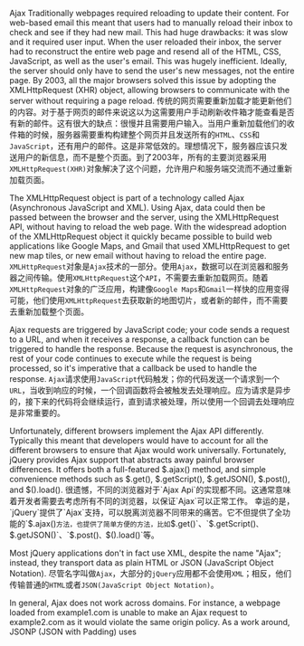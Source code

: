 Ajax
Traditionally webpages required reloading to update their content. For web-based email this meant that users had to manually reload their inbox to check and see if they had new mail. This had huge drawbacks: it was slow and it required user input. When the user reloaded their inbox, the server had to reconstruct the entire web page and resend all of the HTML, CSS, JavaScript, as well as the user's email. This was hugely inefficient. Ideally, the server should only have to send the user's new messages, not the entire page. By 2003, all the major browsers solved this issue by adopting the XMLHttpRequest (XHR) object, allowing browsers to communicate with the server without requiring a page reload.
传统的网页需要重新加载才能更新他们的内容。对于基于网页的邮件来说这以为这需要用户手动刷新收件箱才能查看是否有新的邮件。这有很大的缺点：很慢并且需要用户输入。当用户重新加载他们的收件箱的时候，服务器需要重构构建整个网页并且发送所有的`HTML`、`CSS`和`JavaScript`，还有用户的邮件。这是非常低效的。理想情况下，服务器应该只发送用户的新信息，而不是整个页面。到了2003年，所有的主要浏览器采用`XMLHttpRequest(XHR)`对象解决了这个问题，允许用户和服务端交流而不通过重新加载页面。

The XMLHttpRequest object is part of a technology called Ajax (Asynchronous JavaScript and XML). Using Ajax, data could then be passed between the browser and the server, using the XMLHttpRequest API, without having to reload the web page. With the widespread adoption of the XMLHttpRequest object it quickly became possible to build web applications like Google Maps, and Gmail that used XMLHttpRequest to get new map tiles, or new email without having to reload the entire page.
`XMLHttpRequest`对象是`Ajax`技术的一部分。使用`Ajax`，数据可以在浏览器和服务器之间传输。使用`XMLHttpRequest`这个`API`，不需要去重新加载网页。随着`XMLHttpRequest`对象的广泛应用，构建像`Google Maps`和`Gmail`一样快的应用变得可能，他们使用`XMLHttpRequest`去获取新的地图切片，或者新的邮件，而不需要去重新加载整个页面。

Ajax requests are triggered by JavaScript code; your code sends a request to a URL, and when it receives a response, a callback function can be triggered to handle the response. Because the request is asynchronous, the rest of your code continues to execute while the request is being processed, so it's imperative that a callback be used to handle the response.
`Ajax`请求使用`JavaScript`代码触发；你的代码发送一个请求到一个`URL`，当收到响应的时候，一个回调函数将会被触发去处理响应。应为请求是异步的，接下来的代码将会继续运行，直到请求被处理，所以使用一个回调去处理响应是非常重要的。

Unfortunately, different browsers implement the Ajax API differently. Typically this meant that developers would have to account for all the different browsers to ensure that Ajax would work universally. Fortunately, jQuery provides Ajax support that abstracts away painful browser differences. It offers both a full-featured $.ajax() method, and simple convenience methods such as $.get(), $.getScript(), $.getJSON(), $.post(), and $().load().
很遗憾，不同的浏览器对于`Ajax Api`的实现都不同。这通常意味着开发者需要去考虑所有不同的浏览器，以保证`Ajax`可以正常工作。
幸运的是，`jQuery`提供了`Ajax`支持，可以脱离浏览器不同带来的痛苦。它不但提供了全功能的`$.ajax()`方法，也提供了简单方便的方法，比如`$.get()`、`$.getScript()`、`$.getJSON()`、`$.post()`、`$().load()`等。

Most jQuery applications don't in fact use XML, despite the name "Ajax"; instead, they transport data as plain HTML or JSON (JavaScript Object Notation).
尽管名字叫做`Ajax`，大部分的`jQuery`应用都不会使用`XML`；相反，他们传输普通的`HTML`或者`JSON(JavaScript Object Notation)`。

In general, Ajax does not work across domains. For instance, a webpage loaded from example1.com is unable to make an Ajax request to example2.com as it would violate the same origin policy. As a work around, JSONP (JSON with Padding) uses <script> tags to load files containing arbitrary JavaScript content and JSON, from another domain. More recently browsers have implemented a technology called Cross-Origin Resource Sharing (CORS), that allows Ajax requests to different domains.
通常来说，`Ajax`无法跨站。比如，一个`example1.com`加载的网页无法发送一个`Ajax`请求到`example2.com`，因为违反了同源策略。`JSONP(JSON with Padding)`使用`<script>`标签从其他站点加载包含`JavaScript`内容和`JSON`的文件可以作为一种变通的方式。越来越多的现代浏览器开始实现一个叫做`Cross-Origin Resource Sharing(CORS)`的技术，它允许`Ajax`请求其他站点。

Key Concepts
- [核心概念]()
jQuery’s Ajax-Related Methods
- [jQuery Ajax 相关方法]()
Ajax and Forms
- [Ajax 和 表单]()
Working with JSONP
- [使用 JSONP]()
Ajax Events
- [Ajax 事件]()
